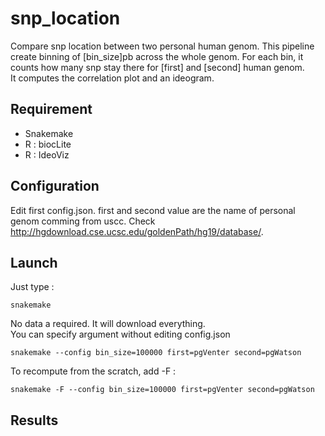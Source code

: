 # snp_location
Compare snp location between two personal human genom. This pipeline create binning of [bin_size]pb across the whole genom. For each bin, it counts how many snp stay there for [first] and [second] human genom.   
It computes the correlation plot and an ideogram.  

## Requirement 
* Snakemake
* R : biocLite
* R : IdeoViz

## Configuration 
Edit first config.json. first and second value are the name of personal genom comming from uscc. Check http://hgdownload.cse.ucsc.edu/goldenPath/hg19/database/. 

## Launch 

Just type :

    snakemake 

No data a required. It will download everything.   
You can specify argument without editing config.json 

    snakemake --config bin_size=100000 first=pgVenter second=pgWatson

To recompute from the scratch, add -F : 

    snakemake -F --config bin_size=100000 first=pgVenter second=pgWatson

## Results 